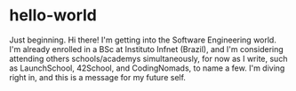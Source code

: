 # hello-world
Just beginning.
Hi there! I'm getting into the Software Engineering world. I'm already enrolled in a BSc at Instituto Infnet (Brazil), and I'm considering attending others schools/academys simultaneously, for now as I write, such as LaunchSchool, 42School, and CodingNomads, to name a few. I'm diving right in, and this is a message for my future self.
